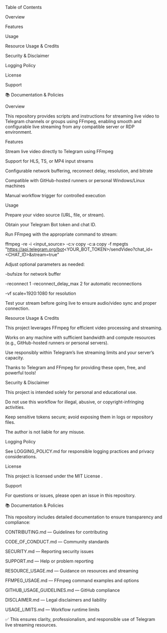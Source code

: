 Table of Contents

Overview

Features

Usage

Resource Usage & Credits

Security & Disclaimer

Logging Policy

License

Support

📚 Documentation & Policies

Overview

This repository provides scripts and instructions for streaming live video to Telegram channels or groups using FFmpeg, enabling smooth and configurable live streaming from any compatible server or RDP environment.

Features

Stream live video directly to Telegram using FFmpeg

Support for HLS, TS, or MP4 input streams

Configurable network buffering, reconnect delay, resolution, and bitrate

Compatible with GitHub-hosted runners or personal Windows/Linux machines

Manual workflow trigger for controlled execution

Usage

Prepare your video source (URL, file, or stream).

Obtain your Telegram Bot token and chat ID.

Run FFmpeg with the appropriate command to stream:

ffmpeg -re -i <input_source> -c:v copy -c:a copy -f mpegts "https://api.telegram.org/bot<YOUR_BOT_TOKEN>/sendVideo?chat_id=<CHAT_ID>&stream=true"


Adjust optional parameters as needed:

-bufsize for network buffer

-reconnect 1 -reconnect_delay_max 2 for automatic reconnections

-vf scale=1920:1080 for resolution

Test your stream before going live to ensure audio/video sync and proper connection.

Resource Usage & Credits

This project leverages FFmpeg for efficient video processing and streaming.

Works on any machine with sufficient bandwidth and compute resources (e.g., GitHub-hosted runners or personal servers).

Use responsibly within Telegram’s live streaming limits and your server’s capacity.

Thanks to Telegram and FFmpeg for providing these open, free, and powerful tools!

Security & Disclaimer

This project is intended solely for personal and educational use.

Do not use this workflow for illegal, abusive, or copyright-infringing activities.

Keep sensitive tokens secure; avoid exposing them in logs or repository files.

The author is not liable for any misuse.

Logging Policy

See LOGGING_POLICY.md
 for responsible logging practices and privacy considerations.

License

This project is licensed under the MIT License
.

Support

For questions or issues, please open an issue in this repository.

📚 Documentation & Policies

This repository includes detailed documentation to ensure transparency and compliance:

CONTRIBUTING.md
 — Guidelines for contributing

CODE_OF_CONDUCT.md
 — Community standards

SECURITY.md
 — Reporting security issues

SUPPORT.md
 — Help or problem reporting

RESOURCE_USAGE.md
 — Guidance on resources and streaming

FFMPEG_USAGE.md
 — FFmpeg command examples and options

GITHUB_USAGE_GUIDELINES.md
 — GitHub compliance

DISCLAIMER.md
 — Legal disclaimers and liability

USAGE_LIMITS.md
 — Workflow runtime limits

✅ This ensures clarity, professionalism, and responsible use of Telegram live streaming resources.
